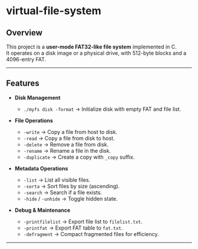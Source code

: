 # virtual-file-system


## Overview
This project is a **user-mode FAT32-like file system** implemented in C.  
It operates on a disk image or a physical drive, with 512-byte blocks and a 4096-entry FAT.  

---

## Features
- **Disk Management**
  - `./myfs disk -format` → Initialize disk with empty FAT and file list.  

- **File Operations**
  - `-write` → Copy a file from host to disk.  
  - `-read` → Copy a file from disk to host.  
  - `-delete` → Remove a file from disk.  
  - `-rename` → Rename a file in the disk.  
  - `-duplicate` → Create a copy with `_copy` suffix.  

- **Metadata Operations**
  - `-list` → List all visible files.  
  - `-sorta` → Sort files by size (ascending).  
  - `-search` → Search if a file exists.  
  - `-hide` / `-unhide` → Toggle hidden state.  

- **Debug & Maintenance**
  - `-printfilelist` → Export file list to `filelist.txt`.  
  - `-printfat` → Export FAT table to `fat.txt`.  
  - `-defragment` → Compact fragmented files for efficiency.  

---

